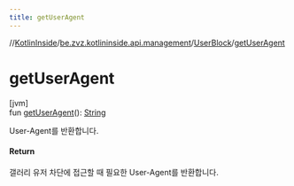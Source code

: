 ```yaml
---
title: getUserAgent
---
```

//[KotlinInside](../../../index.html)/[be.zvz.kotlininside.api.management](../index.html)/[UserBlock](index.html)/[getUserAgent](get-user-agent.html)



# getUserAgent



[jvm]\
fun [getUserAgent](get-user-agent.html)(): [String](https://kotlinlang.org/api/latest/jvm/stdlib/kotlin/-string/index.html)



User-Agent를 반환합니다.



#### Return



갤러리 유저 차단에 접근할 때 필요한 User-Agent를 반환합니다.




